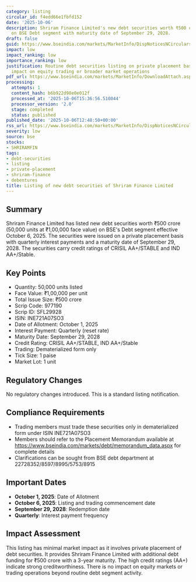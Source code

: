 ```yaml
---
category: listing
circular_id: f4edd66e1fbfd152
date: '2025-10-06'
description: Shriram Finance Limited's new debt securities worth ₹500 crore listed
  on BSE Debt segment with maturity date of September 29, 2028.
draft: false
guid: https://www.bseindia.com/markets/MarketInfo/DispNoticesNCirculars.aspx?Noticeid={FF10FED1-C133-42FD-A590-1CDF4756C4BF}&noticeno=20251006-30&dt=10/06/2025&icount=30&totcount=64&flag=0
impact: low
impact_ranking: low
importance_ranking: low
justification: Routine debt securities listing on private placement basis with no
  impact on equity trading or broader market operations
pdf_url: https://www.bseindia.com/markets/MarketInfo/DownloadAttach.aspx?id=20251006-30&attachedId=
processing:
  attempts: 1
  content_hash: b6b922d98e0e012f
  processed_at: '2025-10-06T15:36:56.510044'
  processor_version: '2.0'
  stage: completed
  status: published
published_date: '2025-10-06T12:48:50+00:00'
rss_url: https://www.bseindia.com/markets/MarketInfo/DispNoticesNCirculars.aspx?Noticeid={FF10FED1-C133-42FD-A590-1CDF4756C4BF}&noticeno=20251006-30&dt=10/06/2025&icount=30&totcount=64&flag=0
severity: low
source: bse
stocks:
- SHRIRAMFIN
tags:
- debt-securities
- listing
- private-placement
- shriram-finance
- debentures
title: Listing of new debt securities of Shriram Finance Limited
---
```


## Summary

Shriram Finance Limited has listed new debt securities worth ₹500 crore (50,000 units at ₹1,00,000 face value) on BSE's Debt segment effective October 6, 2025. The securities were issued on a private placement basis with quarterly interest payments and a maturity date of September 29, 2028. The securities carry credit ratings of CRISIL AA+/STABLE and IND AA+/Stable.

## Key Points

- Quantity: 50,000 units listed
- Face Value: ₹1,00,000 per unit
- Total Issue Size: ₹500 crore
- Scrip Code: 977190
- Scrip ID: SFL29928
- ISIN: INE721A07SO3
- Date of Allotment: October 1, 2025
- Interest Payment: Quarterly (reset rate)
- Maturity Date: September 29, 2028
- Credit Rating: CRISIL AA+/STABLE, IND AA+/Stable
- Trading: Dematerialized form only
- Tick Size: 1 paise
- Market Lot: 1 unit

## Regulatory Changes

No regulatory changes introduced. This is a standard listing notification.

## Compliance Requirements

- Trading members must trade these securities only in dematerialized form under ISIN INE721A07SO3
- Members should refer to the Placement Memorandum available at https://www.bseindia.com/markets/debt/memorandum_data.aspx for complete details
- Clarifications can be sought from BSE debt department at 22728352/8597/8995/5753/8915

## Important Dates

- **October 1, 2025**: Date of Allotment
- **October 6, 2025**: Listing and trading commencement date
- **September 29, 2028**: Redemption date
- **Quarterly**: Interest payment frequency

## Impact Assessment

This listing has minimal market impact as it involves private placement of debt securities. It provides Shriram Finance Limited with additional debt funding for ₹500 crore with a 3-year maturity. The high credit ratings (AA+) indicate strong creditworthiness. There is no impact on equity markets or trading operations beyond routine debt segment activity.